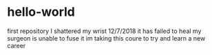 # hello-world
first repository
I shattered my wrist 12/7/2018  it has failed to heal  my surgeon is unable to fuse it  im taking this coure to try and learn a new career

